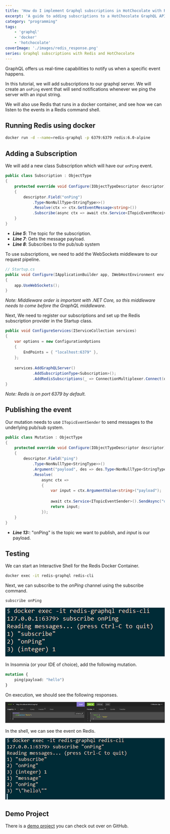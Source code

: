 ```yaml
---
title: 'How do I implement Graphql subscriptions in HotChocolate with Redis'
excerpt: 'A guide to adding subscriptions to a HotChocolate GraphQL API with a Redis provider'
category: "programming"
tags:
    - 'graphql'
    - 'docker'
    - 'hotchocolate'
coverImage: './images/redis_response.png'
series: Graphql subscriptions with Redis and HotChocolate
---
```


GraphQL offers us real-time capabilities to notify us when a specific event happens.

In this tutorial, we will add subscriptions to our graphql server. We will create an `onPing` event that will send notifications whenever we ping the server with an input string.

We will also use Redis that runs in a docker container, and see how we can listen to the events in a Redis command shell.

## Running Redis using docker

```bash
docker run -d --name=redis-graphql -p 6379:6379 redis:6.0-alpine
```

## Adding a Subscription

We will add a new class Subscription which will have our `onPing` event.

```csharp
public class Subscription : ObjectType
{
    protected override void Configure(IObjectTypeDescriptor descriptor)
    {
        descriptor.Field("onPing")
            .Type<NonNullType<StringType>>()
            .Resolve(ctx => ctx.GetEventMessage<string>())
            .Subscribe(async ctx => await ctx.Service<ITopicEventReceiver>().SubscribeAsync<string, string>("onPing", ctx.RequestAborted));
    }
}
```

-   **_Line 5_**: The topic for the subscription.
-   **_Line 7_**: Gets the message payload.
-   **_Line 8_**: Subscribes to the pub/sub system

To use subscriptions, we need to add the WebSockets middleware to our request pipeline.

```csharp
// Startup.cs
public void Configure(IApplicationBuilder app, IWebHostEnvironment env)
{
    app.UseWebSockets();
}
```

_Note: Middleware order is important with .NET Core, so this middleware needs to come before the GraphQL middleware._

Next, We need to register our subscriptions and set up the Redis subscription provider in the Startup class.

```csharp
public void ConfigureServices(IServiceCollection services)
{
    var options = new ConfigurationOptions
    {
        EndPoints = { "localhost:6379" },
    };

    services.AddGraphQLServer()
            .AddSubscriptionType<Subscription>();
            .AddRedisSubscriptions(_ => ConnectionMultiplexer.Connect(options));
}
```

_Note: Redis is on port 6379 by default._

## Publishing the event

Our mutation needs to use `ITopicEventSender` to send messages to the underlying pub/sub system.

```csharp
public class Mutation : ObjectType
{
    protected override void Configure(IObjectTypeDescriptor descriptor)
    {
        descriptor.Field("ping")
            .Type<NonNullType<StringType>>()
            .Argument("payload", des => des.Type<NonNullType<StringType>>())
            .Resolve(
                async ctx =>
                {
                    var input = ctx.ArgumentValue<string>("payload");

                    await ctx.Service<ITopicEventSender>().SendAsync("onPing", input);
                    return input;
                });
    }
}
```

-   **_Line 13:_**: "onPing" is the topic we want to publish, and _input_ is our payload.

## Testing

We can start an Interactive Shell for the Redis Docker Container.

```bash
docker exec -it redis-graphql redis-cli
```

Next, we can subscribe to the _onPing_ channel using the subscribe command.

```bash
subscribe onPing
```

![Subscribing to the topic in an interactive shell for redis](./images/redis_docker_interactive_shell.png)

In Insomnia (or your IDE of choice), add the following mutation.

```graphql
mutation {
    ping(payload: "hello")
}
```

On execution, we should see the following responses.

![Mutation and response](./images/mutation.png)

In the shell, we can see the event on Redis.

![Event caught by Redis listener](./images/redis_response.png)

## Demo Project

There is a [demo project](https://github.com/AnkurSheel/HotChocolateSubscriptions) you can check out over on GitHub.
